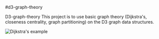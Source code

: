#d3-graph-theory

D3-graph-theory This project is to use basic graph theory (Dijkstra's, closeness centrality, graph partitioning) on the D3 graph data structures. 

![Dijkstra's example](https://raw.github.com/brian-stinar/d3-graph-theory/master/screenshots/Dijkstras.png)
